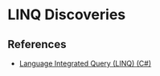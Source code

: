# LINQ Discoveries

## References

- [Language Integrated Query (LINQ) (C#)](https://learn.microsoft.com/en-us/dotnet/csharp/programming-guide/concepts/linq/)